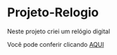 # Projeto-Relogio
 Neste projeto criei um relógio digital

 Você pode conferir clicando <a href="https://caiopradodesouza.github.io/Projeto-Relogio/" target>AQUI</a>
